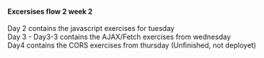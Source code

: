 **Excersises flow 2 week 2**<br>
<br>
Day 2 contains the javascript exercises for tuesday
<br>
Day 3 - Day3-3 contains the AJAX/Fetch exercises from wednesday
<br>
Day4 contains the CORS exercises from thursday (Unfinished, not deployet)
